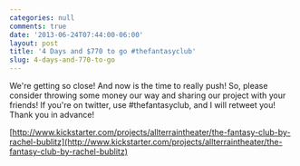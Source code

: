 ```yaml
---
categories: null
comments: true
date: '2013-06-24T07:44:00-06:00'
layout: post
title: '4 Days and $770 to go #thefantasyclub'
slug: 4-days-and-770-to-go
---
```


We're getting so close! And now is the time to really push! So, please consider throwing some money our way and sharing our project with your friends! If you're on twitter, use #thefantasyclub, and I will retweet you! Thank you in advance!

[http://www.kickstarter.com/projects/allterraintheater/the-fantasy-club-by-rachel-bublitz](http://www.kickstarter.com/projects/allterraintheater/the-fantasy-club-by-rachel-bublitz)